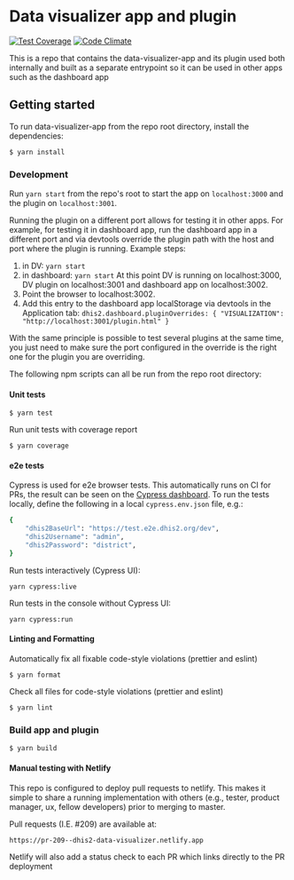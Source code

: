 # Data visualizer app and plugin

[![Test Coverage](https://codeclimate.com/github/dhis2/data-visualizer-app/badges/coverage.svg)](https://codeclimate.com/github/dhis2/data-visualizer-app/coverage)
[![Code Climate](https://codeclimate.com/github/dhis2/data-visualizer-app/badges/gpa.svg)](https://codeclimate.com/github/dhis2/data-visualizer-app)

This is a repo that contains the data-visualizer-app and its plugin used both internally and built as a separate entrypoint so it can be used in other apps such as the dashboard app

## Getting started

To run data-visualizer-app from the repo root directory, install the dependencies:

```
$ yarn install
```

### Development

Run `yarn start` from the repo's root to start the app on `localhost:3000` and the plugin on `localhost:3001`.

Running the plugin on a different port allows for testing it in other apps.
For example, for testing it in dashboard app, run the dashboard app in a different port and via devtools override the plugin path with the host and port where the plugin is running.
Example steps:

1. in DV: `yarn start`
2. in dashboard: `yarn start`
   At this point DV is running on localhost:3000, DV plugin on localhost:3001 and dashboard app on localhost:3002.
3. Point the browser to localhost:3002.
4. Add this entry to the dashboard app localStorage via devtools in the Application tab:
   `dhis2.dashboard.pluginOverrides: { "VISUALIZATION": "http://localhost:3001/plugin.html" }`

With the same principle is possible to test several plugins at the same time, you just need to make sure the port configured in the override is the right one for the plugin you are overriding.

The following npm scripts can all be run from the repo root directory:

#### Unit tests

```
$ yarn test
```

Run unit tests with coverage report

```
$ yarn coverage
```

#### e2e tests

Cypress is used for e2e browser tests. This automatically runs on CI for PRs, the result can be seen on the [Cypress dashboard](https://dashboard.cypress.io/projects/sojh88/). To run the tests locally, define the following in a local `cypress.env.json` file, e.g.:

```sh
{
    "dhis2BaseUrl": "https://test.e2e.dhis2.org/dev",
    "dhis2Username": "admin",
    "dhis2Password": "district",
}
```

Run tests interactively (Cypress UI):

```
yarn cypress:live
```

Run tests in the console without Cypress UI:

```
yarn cypress:run
```

#### Linting and Formatting

Automatically fix all fixable code-style violations (prettier and eslint)

```
$ yarn format
```

Check all files for code-style violations (prettier and eslint)

```
$ yarn lint
```

### Build app and plugin

```
$ yarn build
```

#### Manual testing with Netlify

This repo is configured to deploy pull requests to netlify. This makes it simple to share a running implementation with others (e.g., tester, product manager, ux, fellow developers) prior
to merging to master.

Pull requests (I.E. #209) are available at:

`https://pr-209--dhis2-data-visualizer.netlify.app`

Netlify will also add a status check to each PR which links directly to the PR deployment
